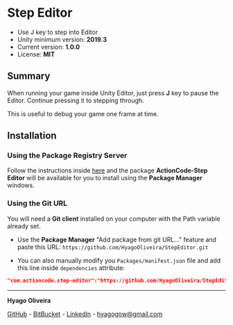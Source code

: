 # Step Editor

* Use J key to step into Editor
* Unity minimum version: **2019.3**
* Current version: **1.0.0**
* License: **MIT**

## Summary

When running your game inside Unity Editor, just press **J** key to pause the Editor. Continue pressing it to stepping through.

This is useful to debug your game one frame at time.

## Installation

### Using the Package Registry Server

Follow the instructions inside [here](https://cutt.ly/ukvj1c8) and the package **ActionCode-Step Editor** 
will be available for you to install using the **Package Manager** windows.

### Using the Git URL

You will need a **Git client** installed on your computer with the Path variable already set. 

- Use the **Package Manager** "Add package from git URL..." feature and paste this URL: `https://github.com/HyagoOliveira/StepEditor.git`

- You can also manually modify you `Packages/manifest.json` file and add this line inside `dependencies` attribute: 

```json
"com.actioncode.step-editor":"https://github.com/HyagoOliveira/StepEditor.git"
```

---

**Hyago Oliveira**

[GitHub](https://github.com/HyagoOliveira) -
[BitBucket](https://bitbucket.org/HyagoGow/) -
[LinkedIn](https://www.linkedin.com/in/hyago-oliveira/) -
<hyagogow@gmail.com>